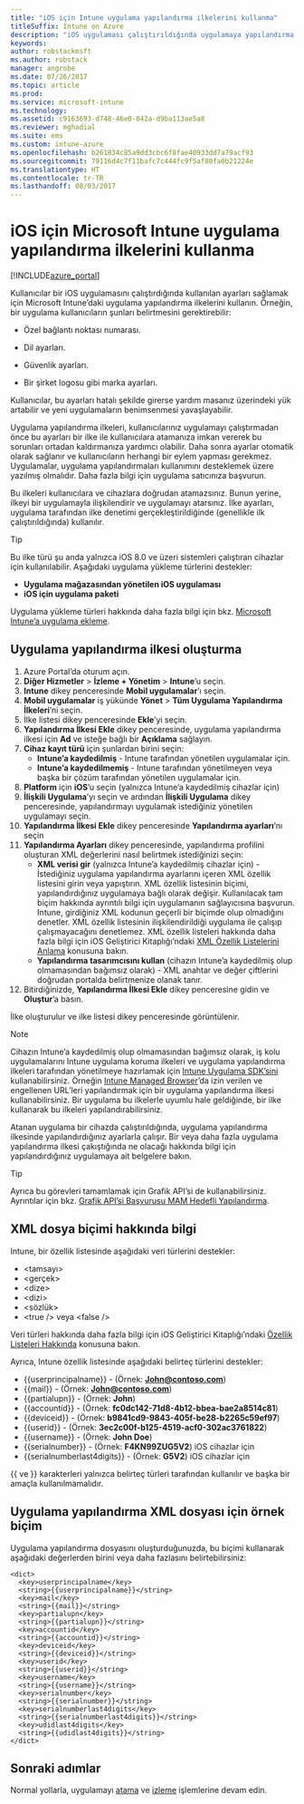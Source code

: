 ```yaml
---
title: "iOS için Intune uygulama yapılandırma ilkelerini kullanma"
titleSuffix: Intune on Azure
description: "iOS uygulaması çalıştırıldığında uygulamaya yapılandırma verilerini sağlamak için uygulama yapılandırma ilkelerini kullanmayı öğrenin.\""
keywords: 
author: robstackmsft
ms.author: robstack
manager: angrobe
ms.date: 07/26/2017
ms.topic: article
ms.prod: 
ms.service: microsoft-intune
ms.technology: 
ms.assetid: c9163693-d748-46e0-842a-d9ba113ae5a8
ms.reviewer: mghadial
ms.suite: ems
ms.custom: intune-azure
ms.openlocfilehash: b261834c85a9dd3cbc6f8fae40933dd7a79acf93
ms.sourcegitcommit: 79116d4c7f11bafc7c444fc9f5af80fa0b21224e
ms.translationtype: HT
ms.contentlocale: tr-TR
ms.lasthandoff: 08/03/2017
---
```

# <a name="how-to-use-microsoft-intune-app-configuration-policies-for-ios"></a>iOS için Microsoft Intune uygulama yapılandırma ilkelerini kullanma

[!INCLUDE[azure_portal](./includes/azure_portal.md)]

Kullanıcılar bir iOS uygulamasını çalıştırdığında kullanılan ayarları sağlamak için Microsoft Intune’daki uygulama yapılandırma ilkelerini kullanın. Örneğin, bir uygulama kullanıcıların şunları belirtmesini gerektirebilir:

-   Özel bağlantı noktası numarası.

-   Dil ayarları.

-   Güvenlik ayarları.

-   Bir şirket logosu gibi marka ayarları.

Kullanıcılar, bu ayarları hatalı şekilde girerse yardım masanız üzerindeki yük artabilir ve yeni uygulamaların benimsenmesi yavaşlayabilir.

Uygulama yapılandırma ilkeleri, kullanıcılarınız uygulamayı çalıştırmadan önce bu ayarları bir ilke ile kullanıcılara atamanıza imkan vererek bu sorunları ortadan kaldırmanıza yardımcı olabilir. Daha sonra ayarlar otomatik olarak sağlanır ve kullanıcıların herhangi bir eylem yapması gerekmez. Uygulamalar, uygulama yapılandırmaları kullanımını desteklemek üzere yazılmış olmalıdır. Daha fazla bilgi için uygulama satıcınıza başvurun.

Bu ilkeleri kullanıcılara ve cihazlara doğrudan atamazsınız. Bunun yerine, ilkeyi bir uygulamayla ilişkilendirir ve uygulamayı atarsınız. İlke ayarları, uygulama tarafından ilke denetimi gerçekleştirildiğinde (genellikle ilk çalıştırıldığında) kullanılır.

> [!TIP]
> Bu ilke türü şu anda yalnızca iOS 8.0 ve üzeri sistemleri çalıştıran cihazlar için kullanılabilir. Aşağıdaki uygulama yükleme türlerini destekler:
>
> -   **Uygulama mağazasından yönetilen iOS uygulaması**
> -   **iOS için uygulama paketi**
>
> Uygulama yükleme türleri hakkında daha fazla bilgi için bkz. [Microsoft Intune’a uygulama ekleme](apps-add.md).

## <a name="create-an-app-configuration-policy"></a>Uygulama yapılandırma ilkesi oluşturma
1.  Azure Portal’da oturum açın.
2.  **Diğer Hizmetler** > **İzleme + Yönetim** > **Intune**’u seçin.
3.  **Intune** dikey penceresinde **Mobil uygulamalar**’ı seçin.
4.  **Mobil uygulamalar** iş yükünde **Yönet** > **Tüm Uygulama Yapılandırma İlkeleri**’ni seçin.
5.  İlke listesi dikey penceresinde **Ekle**’yi seçin.
6.  **Yapılandırma İlkesi Ekle** dikey penceresinde, uygulama yapılandırma ilkesi için **Ad** ve isteğe bağlı bir **Açıklama** sağlayın.
7.  **Cihaz kayıt türü** için şunlardan birini seçin:
    - **Intune’a kaydedilmiş** - Intune tarafından yönetilen uygulamalar için.
    - **Intune’a kaydedilmemiş** - Intune tarafından yönetilmeyen veya başka bir çözüm tarafından yönetilen uygulamalar için.
8.  **Platform** için **iOS**’u seçin (yalnızca Intune’a kaydedilmiş cihazlar için)
9.  **İlişkili Uygulama**’yı seçin ve ardından **İlişkili Uygulama** dikey penceresinde, yapılandırmayı uygulamak istediğiniz yönetilen uygulamayı seçin.
10. **Yapılandırma İlkesi Ekle** dikey penceresinde **Yapılandırma ayarları**’nı seçin
11. **Yapılandırma Ayarları** dikey penceresinde, yapılandırma profilini oluşturan XML değerlerini nasıl belirtmek istediğinizi seçin:
    - **XML verisi gir** (yalnızca Intune’a kaydedilmiş cihazlar için) - İstediğiniz uygulama yapılandırma ayarlarını içeren XML özellik listesini girin veya yapıştırın. XML özellik listesinin biçimi, yapılandırdığınız uygulamaya bağlı olarak değişir. Kullanılacak tam biçim hakkında ayrıntılı bilgi için uygulamanın sağlayıcısına başvurun.
Intune, girdiğiniz XML kodunun geçerli bir biçimde olup olmadığını denetler. XML özellik listesinin ilişkilendirildiği uygulama ile çalışıp çalışmayacağını denetlemez.
XML özellik listeleri hakkında daha fazla bilgi için iOS Geliştirici Kitaplığı’ndaki [XML Özellik Listelerini Anlama](https://developer.apple.com/library/ios/documentation/Cocoa/Conceptual/PropertyLists/UnderstandXMLPlist/UnderstandXMLPlist.html) konusuna bakın.
    - **Yapılandırma tasarımcısını kullan** (cihazın Intune’a kaydedilmiş olup olmamasından bağımsız olarak) - XML anahtar ve değer çiftlerini doğrudan portalda belirtmenize olanak tanır.
11. Bitirdiğinizde, **Yapılandırma İlkesi Ekle** dikey penceresine gidin ve **Oluştur**’a basın.

İlke oluşturulur ve ilke listesi dikey penceresinde görüntülenir.



>[!Note]
>Cihazın Intune’a kaydedilmiş olup olmamasından bağımsız olarak, iş kolu uygulamalarını Intune uygulama koruma ilkeleri ve uygulama yapılandırma ilkeleri tarafından yönetilmeye hazırlamak için [Intune Uygulama SDK’sini](https://docs.microsoft.com/intune/app-sdk-ios) kullanabilirsiniz. Örneğin [Intune Managed Browser](app-configuration-managed-browser.md)’da izin verilen ve engellenen URL’leri yapılandırmak için bir uygulama yapılandırma ilkesi kullanabilirsiniz. Bir uygulama bu ilkelerle uyumlu hale geldiğinde, bir ilke kullanarak bu ilkeleri yapılandırabilirsiniz.


Atanan uygulama bir cihazda çalıştırıldığında, uygulama yapılandırma ilkesinde yapılandırdığınız ayarlarla çalışır.
Bir veya daha fazla uygulama yapılandırma ilkesi çakıştığında ne olacağı hakkında bilgi için yapılandırdığınız uygulamaya ait belgelere bakın.

>[!Tip]
>Ayrıca bu görevleri tamamlamak için Grafik API’si de kullanabilirsiniz. Ayrıntılar için bkz. [Grafik API’si Başvurusu MAM Hedefli Yapılandırma](https://graph.microsoft.io/docs/api-reference/beta/api/intune_mam_targetedmanagedappconfiguration_create).


## <a name="information-about-the-xml-file-format"></a>XML dosya biçimi hakkında bilgi

Intune, bir özellik listesinde aşağıdaki veri türlerini destekler:

- &lt;tamsayı&gt;
- &lt;gerçek&gt;
- &lt;dize&gt;
- &lt;dizi&gt;
- &lt;sözlük&gt;
- &lt;true /&gt; veya &lt;false /&gt;

Veri türleri hakkında daha fazla bilgi için iOS Geliştirici Kitaplığı’ndaki [Özellik Listeleri Hakkında](https://developer.apple.com/library/ios/documentation/Cocoa/Conceptual/PropertyLists/AboutPropertyLists/AboutPropertyLists.html) konusuna bakın.

Ayrıca, Intune özellik listesinde aşağıdaki belirteç türlerini destekler:
- \{\{userprincipalname\}\} - (Örnek: **John@contoso.com**)
- \{\{mail\}\} - (Örnek: **John@contoso.com**)
- \{\{partialupn\}\} - (Örnek: **John**)
- \{\{accountid\}\} - (Örnek: **fc0dc142-71d8-4b12-bbea-bae2a8514c81**)
- \{\{deviceid\}\} - (Örnek: **b9841cd9-9843-405f-be28-b2265c59ef97**)
- \{\{userid\}\} - (Örnek: **3ec2c00f-b125-4519-acf0-302ac3761822**)
- \{\{username\}\} - (Örnek: **John Doe**)
- \{\{serialnumber\}\} - (Örnek: **F4KN99ZUG5V2**) iOS cihazlar için
- \{\{serialnumberlast4digits\}\} - (Örnek: **G5V2**) iOS cihazlar için

\{\{ ve \}\} karakterleri yalnızca belirteç türleri tarafından kullanılır ve başka bir amaçla kullanılmamalıdır.

## <a name="example-format-for-an-app-configuration-xml-file"></a>Uygulama yapılandırma XML dosyası için örnek biçim

Uygulama yapılandırma dosyasını oluşturduğunuzda, bu biçimi kullanarak aşağıdaki değerlerden birini veya daha fazlasını belirtebilirsiniz:

```
<dict>
  <key>userprincipalname</key>
  <string>{{userprincipalname}}</string>
  <key>mail</key>
  <string>{{mail}}</string>
  <key>partialupn</key>
  <string>{{partialupn}}</string>
  <key>accountid</key>
  <string>{{accountid}}</string>
  <key>deviceid</key>
  <string>{{deviceid}}</string>
  <key>userid</key>
  <string>{{userid}}</string>
  <key>username</key>
  <string>{{username}}</string>
  <key>serialnumber</key>
  <string>{{serialnumber}}</string>
  <key>serialnumberlast4digits</key>
  <string>{{serialnumberlast4digits}}</string>
  <key>udidlast4digits</key>
  <string>{{udidlast4digits}}</string>
</dict>

```

## <a name="next-steps"></a>Sonraki adımlar

Normal yollarla, uygulamayı [atama](apps-deploy.md) ve [izleme](apps-monitor.md) işlemlerine devam edin.
